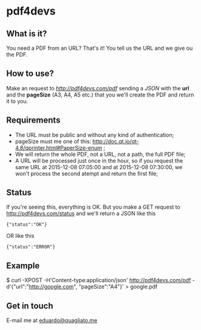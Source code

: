 # pdf4devs

## What is it?

You need a PDF from an URL? That's it! You tell us the URL and we give ou the
PDF.

## How to use?

Make an request to *http://pdf4devs.com/pdf* sending a *JSON* with the 
**url** and the **pageSize** (A3, A4, A5 etc.) that you we'll create the PDF
and return it to you.

## Requirements
- The URL must be public and without any kind of authentication;
- pageSize must me one of this: http://doc.qt.io/qt-4.8/qprinter.html#PaperSize-enum ;
- We will return the whole PDF, not a URL, not a path, the full PDF file;
- A URL will be processed just once in the hour, so if you request the same URL
at 2015-12-08 07:05:00 and at 2015-12-08 07:30:00, we won't process the second
atempt and return the first file;

## Status
If you're seeing this, everything is OK. But you make a GET request to
http://pdf4devs.com/status and we'll return a JSON like this
```
{"status":"OK"}
```
OR like this
```
{"status":"ERROR"}
```

## Example

$ curl -XPOST -H'Content-type:application/json' http://pdf4devs.com/pdf -d'{"url":"http://google.com", "pageSize":"A4"}' > google.pdf

## Get in touch
E-mail me at [eduardo@quagliato.me](mailto:eduardo@quagliato.me)
